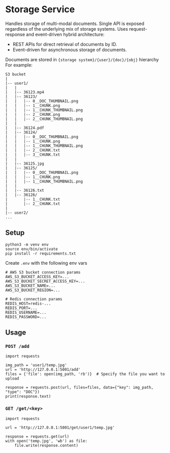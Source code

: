 # Storage Service
Handles storage of multi-modal documents. Single API is exposed regardless of the underlying mix of storage systems.
Uses request-response and event-driven hybrid architecture:
- REST APIs for direct retrieval of documents by ID.
- Event-driven for asynchronous storage of documents.

Documents are stored in `{storage system}/{user}/{doc}/{obj}` hierarchy
For example:
```
S3 bucket
|
|-- user1/
|   |
|   |-- 36123.mp4
|   |-- 36123/
|   |   |-- 0__DOC_THUMBNAIL.png
|   |   |-- 1__CHUNK.png
|   |   |-- 1__CHUNK_THUMBNAIL.png
|   |   |-- 2__CHUNK.png
|   |   |-- 2__CHUNK_THUMBNAIL.png
|   |
|   |-- 36124.pdf
|   |-- 36124/
|   |   |-- 0__DOC_THUMBNAIL.png
|   |   |-- 1__CHUNK.png
|   |   |-- 1__CHUNK_THUMBNAIL.png
|   |   |-- 2__CHUNK.txt
|   |   |-- 3__CHUNK.txt
|   |
|   |-- 36125.jpg
|   |-- 36125/
|   |   |-- 0__DOC_THUMBNAIL.png
|   |   |-- 1__CHUNK.png
|   |   |-- 1__CHUNK_THUMBNAIL.png
|   |
|   |-- 36126.txt
|   |-- 36126/
|       |-- 1__CHUNK.txt
|       |-- 2__CHUNK.txt
|
|-- user2/
...
```

## Setup
```
python3 -m venv env
source env/bin/activate
pip install -r requirements.txt
```

Create `.env` with the following env vars
```
# AWS S3 bucket connection params
AWS_S3_BUCKET_ACCESS_KEY=...
AWS_S3_BUCKET_SECRET_ACCESS_KEY=...
AWS_S3_BUCKET_NAME=...
AWS_S3_BUCKET_REGION=...

# Redis connection params
REDIS_HOST=redis-...
REDIS_PORT=...
REDIS_USERNAME=...
REDIS_PASSWORD=...
```

## Usage

### `POST /add`
```
import requests

img_path = 'user1/temp.jpg'
url = 'http://127.0.0.1:5001/add'
files = {'file': open(img_path, 'rb')}  # Specify the file you want to upload

response = requests.post(url, files=files, data={"key": img_path, "type": "DOC"})
print(response.text)
```

### `GET /get/<key>`
```
import requests

url = 'http://127.0.0.1:5001/get/user1/temp.jpg'

response = requests.get(url)
with open('temp.jpg', 'wb') as file:
    file.write(response.content)
```
